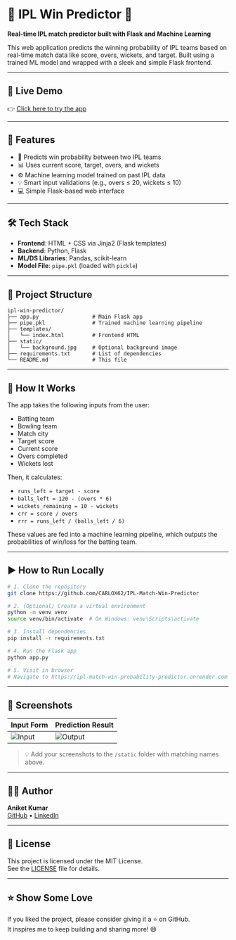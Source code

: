 # 🏏 IPL Win Predictor 🔮

**Real-time IPL match predictor built with Flask and Machine Learning**

This web application predicts the winning probability of IPL teams based on real-time match data like score, overs, wickets, and target. Built using a trained ML model and wrapped with a sleek and simple Flask frontend.

---

## 🔗 Live Demo

👉 [Click here to try the app](https://ipl-match-win-probability-predictor.onrender.com)  

---

## 🚀 Features

- 🧠 Predicts win probability between two IPL teams
- 📊 Uses current score, target, overs, and wickets
- ⚙️ Machine learning model trained on past IPL data
- 💡 Smart input validations (e.g., overs ≤ 20, wickets ≤ 10)
- 💻 Simple Flask-based web interface

---

## 🛠 Tech Stack

- **Frontend**: HTML + CSS via Jinja2 (Flask templates)
- **Backend**: Python, Flask
- **ML/DS Libraries**: Pandas, scikit-learn
- **Model File**: `pipe.pkl` (loaded with `pickle`)

---

## 📁 Project Structure

```
ipl-win-predictor/
├── app.py                 # Main Flask app
├── pipe.pkl               # Trained machine learning pipeline
├── templates/
│   └── index.html         # Frontend HTML
├── static/
│   └── background.jpg     # Optional background image
├── requirements.txt       # List of dependencies
└── README.md              # This file
```

---

## 🧠 How It Works

The app takes the following inputs from the user:

- Batting team
- Bowling team
- Match city
- Target score
- Current score
- Overs completed
- Wickets lost

Then, it calculates:

- `runs_left = target - score`
- `balls_left = 120 - (overs * 6)`
- `wickets_remaining = 10 - wickets`
- `crr = score / overs`
- `rrr = runs_left / (balls_left / 6)`

These values are fed into a machine learning pipeline, which outputs the probabilities of win/loss for the batting team.

---

## ▶️ How to Run Locally

```bash
# 1. Clone the repository
git clone https://github.com/CARLOX62/IPL-Match-Win-Predictor

# 2. (Optional) Create a virtual environment
python -m venv venv
source venv/bin/activate  # On Windows: venv\Scripts\activate

# 3. Install dependencies
pip install -r requirements.txt

# 4. Run the Flask app
python app.py

# 5. Visit in browser
# Navigate to https://ipl-match-win-probability-predictor.onrender.com
```

---

## 📸 Screenshots

| Input Form | Prediction Result |
|------------|-------------------|
| ![Input](./static/input.png) | ![Output](./static/output.png) |

> 💡 Add your screenshots to the `/static` folder with matching names above.

---

## 🙋‍♂️ Author

**Aniket Kumar**  
[GitHub](https://github.com/CARLOX62) • [LinkedIn](https://www.linkedin.com/in/aniket-kumar-86b2221ba/)

---

## 📜 License

This project is licensed under the MIT License.  
See the [LICENSE](./LICENSE) file for details.

---

## ⭐ Show Some Love

If you liked the project, please consider giving it a ⭐ on GitHub.  
It inspires me to keep building and sharing more! 😄
